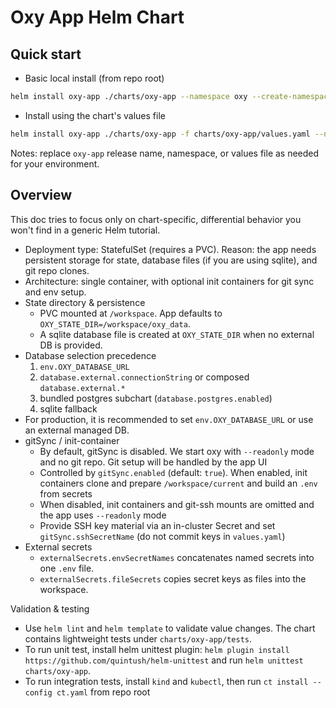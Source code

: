 # Oxy App Helm Chart

## Quick start

- Basic local install (from repo root)

```bash
helm install oxy-app ./charts/oxy-app --namespace oxy --create-namespace
```

- Install using the chart's values file

```bash
helm install oxy-app ./charts/oxy-app -f charts/oxy-app/values.yaml --namespace oxy --create-namespace
```

Notes: replace `oxy-app` release name, namespace, or values file as needed for your environment.

## Overview

This doc tries to focus only on chart-specific, differential behavior you won't find in a generic Helm tutorial.

- Deployment type: StatefulSet (requires a PVC). Reason: the app needs persistent storage for state, database files (if you are using sqlite), and git repo clones.
- Architecture: single container, with optional init containers for git sync and env setup.
- State directory & persistence
  - PVC mounted at `/workspace`. App defaults to `OXY_STATE_DIR=/workspace/oxy_data`.
  - A sqlite database file is created at `OXY_STATE_DIR` when no external DB is provided.
- Database selection precedence
  1. `env.OXY_DATABASE_URL`
  2. `database.external.connectionString` or composed `database.external.*`
  3. bundled postgres subchart (`database.postgres.enabled`)
  4. sqlite fallback
- For production, it is recommended to set `env.OXY_DATABASE_URL` or use an external managed DB.
- gitSync / init-container
  - By default, gitSync is disabled. We start oxy with `--readonly` mode and no git repo. Git setup will be handled by the app UI
  - Controlled by `gitSync.enabled` (default: `true`). When enabled, init containers clone and prepare `/workspace/current` and build an `.env` from secrets
  - When disabled, init containers and git-ssh mounts are omitted and the app uses `--readonly` mode
  - Provide SSH key material via an in-cluster Secret and set `gitSync.sshSecretName` (do not commit keys in `values.yaml`)
- External secrets
  - `externalSecrets.envSecretNames` concatenates named secrets into one `.env` file.
  - `externalSecrets.fileSecrets` copies secret keys as files into the workspace.

Validation & testing

- Use `helm lint` and `helm template` to validate value changes. The chart contains lightweight tests under `charts/oxy-app/tests`.
- To run unit test, install helm unittest plugin: `helm plugin install https://github.com/quintush/helm-unittest` and run `helm unittest charts/oxy-app`.
- To run integration tests, install `kind` and `kubectl`, then run `ct install --config ct.yaml` from repo root
